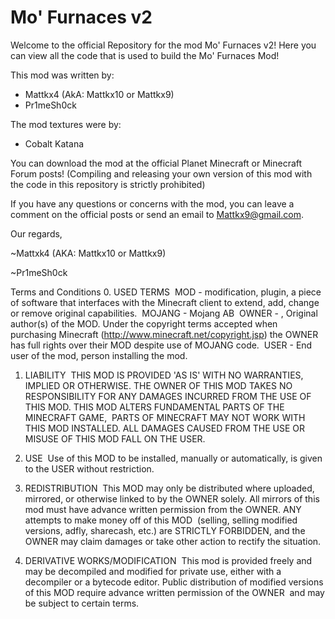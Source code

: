 Mo' Furnaces v2
===============

Welcome to the official Repository for the mod Mo' Furnaces v2! Here you can
view all the code that is used to build the Mo' Furnaces Mod!

This mod was written by:

- Mattkx4 (AkA: Mattkx10 or Mattkx9)
- Pr1meSh0ck

The mod textures were by:

- Cobalt Katana


You can download the mod at the official Planet Minecraft or Minecraft Forum
posts! (Compiling and releasing your own version of this mod with the code in
this repository is strictly prohibited)


If you have any questions or concerns with the mod, you can leave a comment on
the official posts or send an email to Mattkx9@gmail.com.

Our regards,


~Mattxk4 (AKA: Mattkx10 or Mattkx9)

~Pr1meSh0ck







Terms and Conditions
0. USED TERMS 
MOD - modification, plugin, a piece of software that interfaces with the Minecraft client to extend, add, change or remove original capabilities. 
MOJANG - Mojang AB 
OWNER - , Original author(s) of the MOD. Under the copyright terms accepted when purchasing Minecraft (http://www.minecraft.net/copyright.jsp) the OWNER has full rights over their MOD despite use of MOJANG code. 
USER - End user of the mod, person installing the mod. 

1. LIABILITY 
THIS MOD IS PROVIDED 'AS IS' WITH NO WARRANTIES, IMPLIED OR OTHERWISE. THE OWNER OF THIS MOD TAKES NO RESPONSIBILITY FOR ANY DAMAGES INCURRED FROM THE USE OF THIS MOD. THIS MOD ALTERS FUNDAMENTAL PARTS OF THE MINECRAFT GAME, 
PARTS OF MINECRAFT MAY NOT WORK WITH THIS MOD INSTALLED. ALL DAMAGES CAUSED FROM THE USE OR MISUSE OF THIS MOD FALL ON THE USER. 

2. USE 
Use of this MOD to be installed, manually or automatically, is given to the USER without restriction. 

3. REDISTRIBUTION 
This MOD may only be distributed where uploaded, mirrored, or otherwise linked to by the OWNER solely. All mirrors of this mod must have advance written permission from the OWNER. ANY attempts to make money off of this MOD 
(selling, selling modified versions, adfly, sharecash, etc.) are STRICTLY FORBIDDEN, and the OWNER may claim damages or take other action to rectify the situation. 

4. DERIVATIVE WORKS/MODIFICATION 
This mod is provided freely and may be decompiled and modified for private use, either with a decompiler or a bytecode editor. Public distribution of modified versions of this MOD require advance written permission of the OWNER 
and may be subject to certain terms.
